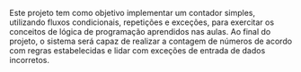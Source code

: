 
Este projeto tem como objetivo implementar um contador simples, utilizando fluxos condicionais, repetições e exceções, para exercitar os conceitos de lógica de programação aprendidos nas aulas. Ao final do projeto, o sistema será capaz de realizar a contagem de números de acordo com regras estabelecidas e lidar com exceções de entrada de dados incorretos.
